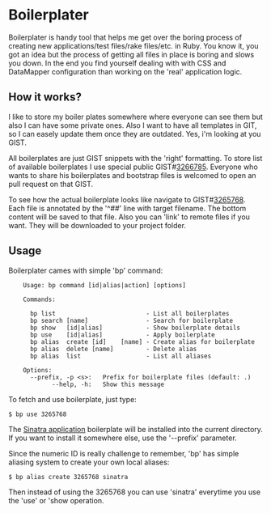 Boilerplater
=============

Boilerplater is handy tool that helps me get over the boring process
of creating new applications/test files/rake files/etc. in Ruby.
You know it, you got an idea but the process of getting all files in
place is boring and slows you down. In the end you find yourself dealing
with with CSS and DataMapper configuration than working on the 'real'
application logic.

How it works?
--------

I like to store my boiler plates somewhere where everyone can see them
but also I can have some private ones. Also I want to have all templates
in GIT, so I can easely update them once they are outdated. Yes, i'm looking
at you GIST.

All boilerplates are just GIST snippets with the 'right' formatting. To store
list of available boilerplates I use special public GIST#[3266785](https://gist.github.com/3266785).
Everyone who wants to share his boilerplates and bootstrap files is welcomed
to open an pull request on that GIST.

To see how the actual boilerplate looks like navigate to GIST#[3265768](https://gist.github.com/3265768).
Each file is annotated by the '^##' line with target filename. The bottom
content will be saved to that file. Also you can 'link' to remote files if you
want. They will be downloaded to your project folder.

Usage
--------

Boilerplater cames with simple 'bp' command:

        Usage: bp command [id|alias|action] [options]

        Commands:

          bp list                         - List all boilerplates
          bp search [name]                - Search for boilerplate
          bp show   [id|alias]            - Show boilerplate details
          bp use    [id|alias]            - Apply boilerplate
          bp alias  create [id]    [name] - Create alias for boilerplate
          bp alias  delete [name]         - Delete alias
          bp alias  list                  - List all aliases

        Options:
          --prefix, -p <s>:   Prefix for boilerplate files (default: .)
                --help, -h:   Show this message

To fetch and use boilerplate, just type:

    $ bp use 3265768

The [Sinatra application](https://gist.github.com/3265768) boilerplate
will be installed into the current directory. If you want to install it
somewhere else, use the '--prefix' parameter.

Since the numeric ID is really challenge to remember, 'bp' has simple
aliasing system to create your own local aliases:

    $ bp alias create 3265768 sinatra

Then instead of using the 3265768 you can use 'sinatra' everytime you use
the 'use' or 'show operation.
